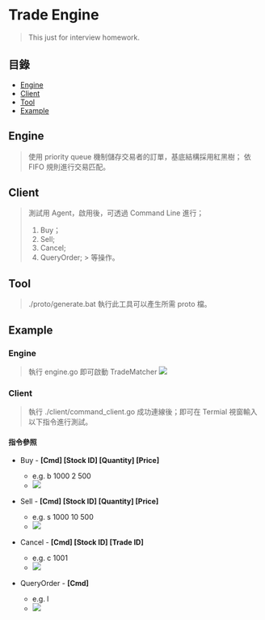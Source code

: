 # Trade Engine
> This just for interview homework.
## 目錄
* [Engine](#Engine)
* [Client](#Client)
* [Tool](#Tool)
* [Example](#Example)

## Engine
> 使用 priority queue 機制儲存交易者的訂單，基底結構採用紅黑樹；
> 依 FIFO 規則進行交易匹配。

## Client
> 測試用 Agent，啟用後，可透過 Command Line 進行；
> 1. Buy；
> 2. Sell;
> 3. Cancel;
> 4. QueryOrder;
     > 等操作。

## Tool
> ./proto/generate.bat 執行此工具可以產生所需 proto 檔。

## Example
### Engine
> 執行 engine.go 即可啟動 TradeMatcher
> ![](https://i.imgur.com/5SbVirM.png)


### Client
> 執行 ./client/command_client.go 成功連線後；即可在 Termial 視窗輸入以下指令進行測試。
#### 指令參照
* Buy - **[Cmd] [Stock ID] [Quantity] [Price]**
    * e.g. b 1000 2 500
    * ![](https://i.imgur.com/PIHUplL.png)

* Sell - **[Cmd] [Stock ID] [Quantity] [Price]**
    * e.g. s 1000 10 500
    * ![](https://i.imgur.com/ipFqYi4.png)

* Cancel - **[Cmd] [Stock ID] [Trade ID]**
    * e.g. c 1001
    * ![](https://i.imgur.com/cIMjBx1.png)

* QueryOrder - **[Cmd]**
    * e.g. l
    * ![](https://i.imgur.com/kzLOSwx.png)

